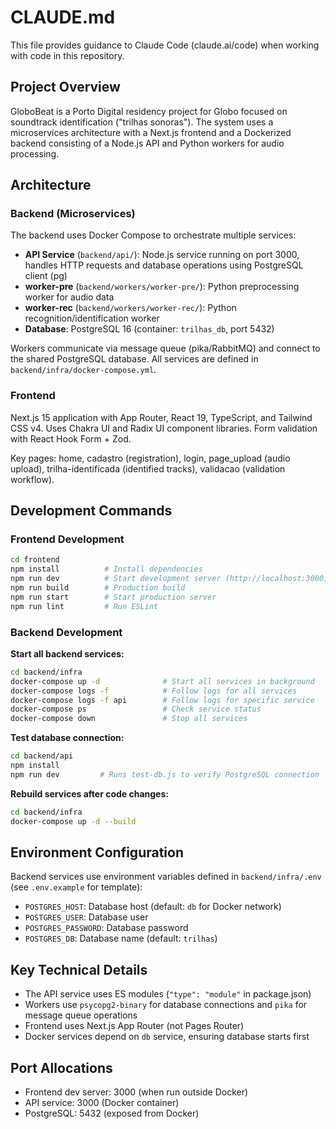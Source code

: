 # CLAUDE.md

This file provides guidance to Claude Code (claude.ai/code) when working with code in this repository.

## Project Overview

GloboBeat is a Porto Digital residency project for Globo focused on soundtrack identification ("trilhas sonoras"). The system uses a microservices architecture with a Next.js frontend and a Dockerized backend consisting of a Node.js API and Python workers for audio processing.

## Architecture

### Backend (Microservices)

The backend uses Docker Compose to orchestrate multiple services:

- **API Service** (`backend/api/`): Node.js service running on port 3000, handles HTTP requests and database operations using PostgreSQL client (pg)
- **worker-pre** (`backend/workers/worker-pre/`): Python preprocessing worker for audio data
- **worker-rec** (`backend/workers/worker-rec/`): Python recognition/identification worker
- **Database**: PostgreSQL 16 (container: `trilhas_db`, port 5432)

Workers communicate via message queue (pika/RabbitMQ) and connect to the shared PostgreSQL database. All services are defined in `backend/infra/docker-compose.yml`.

### Frontend

Next.js 15 application with App Router, React 19, TypeScript, and Tailwind CSS v4. Uses Chakra UI and Radix UI component libraries. Form validation with React Hook Form + Zod.

Key pages: home, cadastro (registration), login, page_upload (audio upload), trilha-identificada (identified tracks), validacao (validation workflow).

## Development Commands

### Frontend Development

```bash
cd frontend
npm install          # Install dependencies
npm run dev          # Start development server (http://localhost:3000)
npm run build        # Production build
npm run start        # Start production server
npm run lint         # Run ESLint
```

### Backend Development

**Start all backend services:**
```bash
cd backend/infra
docker-compose up -d              # Start all services in background
docker-compose logs -f            # Follow logs for all services
docker-compose logs -f api        # Follow logs for specific service
docker-compose ps                 # Check service status
docker-compose down               # Stop all services
```

**Test database connection:**
```bash
cd backend/api
npm install
npm run dev         # Runs test-db.js to verify PostgreSQL connection
```

**Rebuild services after code changes:**
```bash
cd backend/infra
docker-compose up -d --build
```

## Environment Configuration

Backend services use environment variables defined in `backend/infra/.env` (see `.env.example` for template):

- `POSTGRES_HOST`: Database host (default: `db` for Docker network)
- `POSTGRES_USER`: Database user
- `POSTGRES_PASSWORD`: Database password
- `POSTGRES_DB`: Database name (default: `trilhas`)

## Key Technical Details

- The API service uses ES modules (`"type": "module"` in package.json)
- Workers use `psycopg2-binary` for database connections and `pika` for message queue operations
- Frontend uses Next.js App Router (not Pages Router)
- Docker services depend on `db` service, ensuring database starts first

## Port Allocations

- Frontend dev server: 3000 (when run outside Docker)
- API service: 3000 (Docker container)
- PostgreSQL: 5432 (exposed from Docker)
